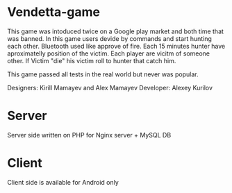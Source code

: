 # Vendetta-game

This game was intoduced twice on a Google play market and both time that was banned. In this game users devide by commands and start hunting each other. Bluetooth used like approve of fire. Each 15 minutes hunter have aproximatelly position of the victim.
Each player are vicitm of someone other. If Victim "die" his victim roll to hunter that catch him.

This game passed all tests in the real world but never was popular.

Designers: Kirill Mamayev and Alex Mamayev
Developer: Alexey Kurilov

# Server
Server side written on PHP for Nginx server + MySQL DB

# Client
Client side is available for Android only
